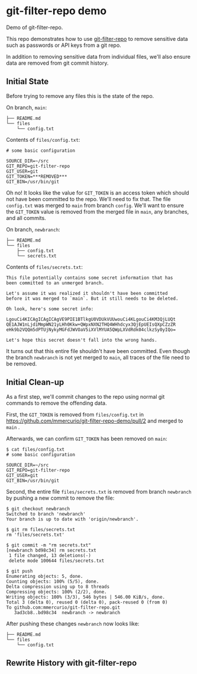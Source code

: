 # git-filter-repo demo
Demo of git-filter-repo.

This repo demonstrates how to use [git-filter-repo](https://github.com/newren/git-filter-repo) to remove sensitive data such as passwords or API keys from a git repo.

In addition to removing sensitive data from individual files, we'll also ensure data are removed from git commit history.

## Initial State

Before trying to remove any files this is the state of the repo.

On branch, `main`:

```
├── README.md
└── files
    └── config.txt
```

Contents of `files/config.txt`:

```
# some basic configuration

SOURCE_DIR=~/src
GIT_REPO=git-filter-repo
GIT_USER=git
GIT_TOKEN=***REMOVED***
GIT_BIN=/usr/bin/git
```

Oh no! It looks like the value for `GIT_TOKEN` is an access token which should not have been committed to the repo. We'll need to fix that. The file `config.txt` was merged to `main` from branch `config`. We'll want to ensure the `GIT_TOKEN` value is removed from the merged file in `main`, any branches, and all commits.

On branch, `newbranch`:

```
├── README.md
└── files
    ├── config.txt
    └── secrets.txt
```

Contents of `files/secrets.txt`:

```
This file potentially contains some secret information that has
been committed to an unmerged branch.

Let's assume it was realized it shouldn't have been committed
before it was merged to `main`. But it still needs to be deleted.

Oh look, here's some secret info:

LgouCi4KICAgICAgICAgVE9PIE1BTlkgU0VDUkVUUwouCi4KLgouCi4KM3QjLUQt
QE1AJW1nLjdiMmpWN21yLHh0Kkw+QWpxNXN2THQ4WHhdcyx3QjEpUEIsQXpCZzZR
eHk9b2VQQm5dPTUjNykyMGFdJWVOaV5iXVlMYUA5QWpLXVdRdk04clkzSy0yIQo=

Let's hope this secret doesn't fall into the wrong hands.
```

It turns out that this entire file shouldn't have been committed. Even though the branch `newbranch` is not yet merged to `main`, all traces of the file need to be removed.

## Initial Clean-up

As a first step, we'll commit changes to the repo using normal git commands to remove the offending data.

First, the `GIT_TOKEN` is removed from `files/config.txt` in https://github.com/mmercurio/git-filter-repo-demo/pull/2 and merged to `main` .

Afterwards, we can confirm `GIT_TOKEN` has been removed on `main`:

```shell
$ cat files/config.txt
# some basic configuration

SOURCE_DIR=~/src
GIT_REPO=git-filter-repo
GIT_USER=git
GIT_BIN=/usr/bin/git
```

Second, the entire file `files/secrets.txt` is removed from branch `newbranch` by pushing a new commit to remove the file:

```shell
$ git checkout newbranch
Switched to branch 'newbranch'
Your branch is up to date with 'origin/newbranch'.

$ git rm files/secrets.txt
rm 'files/secrets.txt'

$ git commit -m "rm secrets.txt"
[newbranch bd98c34] rm secrets.txt
 1 file changed, 13 deletions(-)
 delete mode 100644 files/secrets.txt

$ git push
Enumerating objects: 5, done.
Counting objects: 100% (5/5), done.
Delta compression using up to 8 threads
Compressing objects: 100% (2/2), done.
Writing objects: 100% (3/3), 546 bytes | 546.00 KiB/s, done.
Total 3 (delta 0), reused 0 (delta 0), pack-reused 0 (from 0)
To github.com:mmercurio/git-filter-repo.git
   3ad3cb8..bd98c34  newbranch -> newbranch
```

After pushing these changes `newbranch` now looks like:

```
├── README.md
└── files
    └── config.txt
```

## Rewrite History with git-filter-repo
